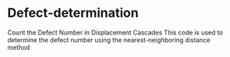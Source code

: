 # Defect-determination
Count the Defect Number in Displacement Cascades
This code is used to determine the defect number using the nearest-neighboring distance method
